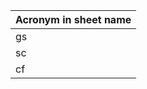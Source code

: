 | Acronym in sheet name |
| --------------------- |
| gs                    | Google Scholar 2014-2020 |
| sc                    | Scopus 2014-2020 |
| cf                    | CrossRef 2014-2020 |
